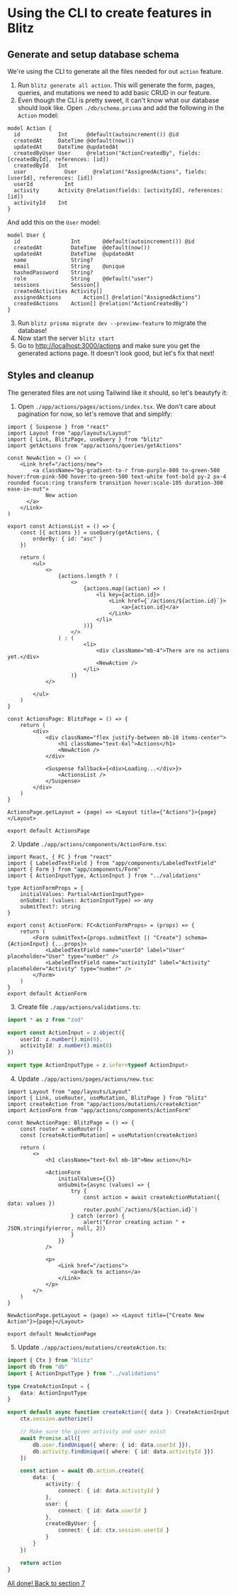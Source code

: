 # Using the CLI to create features in Blitz

## Generate and setup database schema
We're using the CLI to generate all the files needed for out `action` feature.
1) Run `blitz generate all action`. This will generate the form, pages, queries, and mutations we need to add basic CRUD in our feature.
2) Even though the CLI is pretty sweet, it can't know what our database should look like. Open `./db/schema.prisma` and add the following in the `Action` model:
```prisma
model Action {
  id            Int      @default(autoincrement()) @id
  createdAt     DateTime @default(now())
  updatedAt     DateTime @updatedAt
  createdByUser User     @relation("ActionCreatedBy", fields: [createdById], references: [id])
  createdById   Int
  user		      User	   @relation("AssignedActions", fields: [userId], references: [id])
  userId	      Int
  activity	    Activity @relation(fields: [activityId], references: [id])
  activityId    Int
}
```
And add this on the `User` model:
```prisma
model User {
  id                Int       @default(autoincrement()) @id
  createdAt         DateTime  @default(now())
  updatedAt         DateTime  @updatedAt
  name              String?
  email             String    @unique
  hashedPassword    String?
  role              String    @default("user")
  sessions          Session[]
  createdActivities	Activity[]
  assignedActions		Action[] @relation("AssignedActions")
  createdActions    Action[] @relation("ActionCreatedBy")
}
```
3) Run `blitz prisma migrate dev --preview-feature` to migrate the database!
4) Now start the server `blitz start`
5) Go to [http://localhost:3000/actions](http://localhost:3000/actions) and make sure you get the generated actions page. It doesn't look good, but let's fix that next!

## Styles and cleanup
The generated files are not using Tailwind like it should, so let's beautyfy it:
1) Open `./app/actions/pages/actions/index.tsx`. We don't care about pagination for now, so let's remove that and simplify:
```tsx
import { Suspense } from "react"
import Layout from "app/layouts/Layout"
import { Link, BlitzPage, useQuery } from "blitz"
import getActions from "app/actions/queries/getActions"

const NewAction = () => (
	<Link href="/actions/new">
		<a className="bg-gradient-to-r from-purple-800 to-green-500 hover:from-pink-500 hover:to-green-500 text-white font-bold py-2 px-4 rounded focus:ring transform transition hover:scale-105 duration-300 ease-in-out">
			New action
	  </a>
	</Link>
)

export const ActionsList = () => {
	const [{ actions }] = useQuery(getActions, {
		orderBy: { id: "asc" }
	})

	return (
		<ul>
			<>
				{actions.length ? (
					<>
						{actions.map((action) => (
							<li key={action.id}>
								<Link href={`/actions/${action.id}`}>
									<a>{action.id}</a>
								</Link>
							</li>
						))}
					</>
				) : (
						<li>
							<div className="mb-4">There are no actions yet.</div>
							<NewAction />
						</li>
					)}
			</>

		</ul>
	)
}

const ActionsPage: BlitzPage = () => {
	return (
		<div>
			<div className="flex justify-between mb-10 items-center">
				<h1 className="text-6xl">Actions</h1>
				<NewAction />
			</div>

			<Suspense fallback={<div>Loading...</div>}>
				<ActionsList />
			</Suspense>
		</div>
	)
}

ActionsPage.getLayout = (page) => <Layout title={"Actions"}>{page}</Layout>

export default ActionsPage
```

2) Update `./app/actions/components/ActionForm.tsx`:
```tsx
import React, { FC } from "react"
import { LabeledTextField } from "app/components/LabeledTextField"
import { Form } from "app/components/Form"
import { ActionInputType, ActionInput } from "../validations"

type ActionFormProps = {
	initialValues: Partial<ActionInputType>
	onSubmit: (values: ActionInputType) => any
	submitText?: string
}

export const ActionForm: FC<ActionFormProps> = (props) => {
	return (
		<Form submitText={props.submitText || "Create"} schema={ActionInput} {...props}>
			<LabeledTextField name="userId" label="User" placeholder="User" type="number" />
			<LabeledTextField name="activityId" label="Activity" placeholder="Activity" type="number" />
		</Form>
	)
}
export default ActionForm
```
3) Create file `./app/actions/validations.ts`:
```ts
import * as z from "zod"

export const ActionInput = z.object({
	userId: z.number().min(0),
	activityId: z.number().min(0)
})

export type ActionInputType = z.infer<typeof ActionInput>
```

4) Update `./app/actions/pages/actions/new.tsx`:
```tsx
import Layout from "app/layouts/Layout"
import { Link, useRouter, useMutation, BlitzPage } from "blitz"
import createAction from "app/actions/mutations/createAction"
import ActionForm from "app/actions/components/ActionForm"

const NewActionPage: BlitzPage = () => {
	const router = useRouter()
	const [createActionMutation] = useMutation(createAction)

	return (
		<>
			<h1 className="text-6xl mb-10">New action</h1>

			<ActionForm
				initialValues={{}}
				onSubmit={async (values) => {
					try {
						const action = await createActionMutation({ data: values })
						router.push(`/actions/${action.id}`)
					} catch (error) {
						alert("Error creating action " + JSON.stringify(error, null, 2))
					}
				}}
			/>

			<p>
				<Link href="/actions">
					<a>Back to actions</a>
				</Link>
			</p>
		</>
	)
}

NewActionPage.getLayout = (page) => <Layout title={"Create New Action"}>{page}</Layout>

export default NewActionPage
```

5) Update `./app/actions/mutations/createAction.ts`:
```ts
import { Ctx } from "blitz"
import db from "db"
import { ActionInputType } from "../validations"

type CreateActionInput = {
	data: ActionInputType
}

export default async function createAction({ data }: CreateActionInput, ctx: Ctx) {
	ctx.session.authorize()

	// Make sure the given activity and user exist
	await Promise.all([
		db.user.findUnique({ where: { id: data.userId }}),
		db.activity.findUnique({ where: { id: data.activityId }})
	])

	const action = await db.action.create({
		data: {
			activity: {
				connect: { id: data.activityId }
			},
			user: {
				connect: { id: data.userId }
			},
			createdByUser: {
				connect: { id: ctx.session.userId }
			}
		}
	})

	return action
}
```
[All done! Back to section 7](./README.md)
